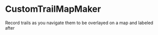 # CustomTrailMapMaker
Record trails as you navigate them to be overlayed on a map and labeled after
